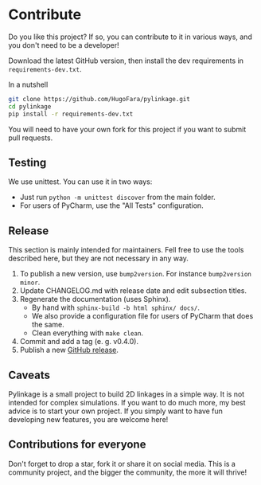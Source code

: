 # Contribute

Do you like this project? 
If so, you can contribute to it in various ways, 
and you don't need to be a developer!

Download the latest GitHub version, 
then install the dev requirements in ``requirements-dev.txt``.

In a nutshell

```bash
git clone https://github.com/HugoFara/pylinkage.git
cd pylinkage
pip install -r requirements-dev.txt
```

You will need to have your own fork for this project if you want to submit pull requests.

## Testing

We use unittest. You can use it in two ways:

* Just run ``python -m unittest discover`` from the main folder.
* For users of PyCharm, use the "All Tests" configuration.

## Release

This section is mainly intended for maintainers.
Fell free to use the tools described here, but they are not necessary in any way.

1. To publish a new version, use ``bump2version``. For instance ``bump2version minor``.
2. Update CHANGELOG.md with release date and edit subsection titles.
3. Regenerate the documentation (uses Sphinx).
   * By hand with ``sphinx-build -b html sphinx/ docs/``.
   * We also provide a configuration file for users of PyCharm that does the same.
   * Clean everything with ``make clean``.
4. Commit and add a tag (e. g. v0.4.0).
5. Publish a new [GitHub release](https://github.com/HugoFara/pylinkage/releases).


## Caveats

Pylinkage is a small project to build 2D linkages in a simple way.
It is not intended for complex simulations.
If you want to do much more, my best advice is to start your own project.
If you simply want to have fun developing new features, you are welcome here!

## Contributions for everyone

Don't forget to drop a star, fork it or share it on social media.
This is a community project, and the bigger the community, the more it will thrive!

